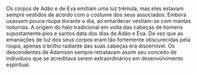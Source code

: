 ﻿Os corpos de Adão e de Eva emitiam uma luz trêmula, mas eles estavam sempre vestidos de acordo com o costume dos seus associados. Embora usassem pouca roupa durante o dia, ao entardecer vestiam-se com mantas noturnas. A origem do halo tradicional em volta das cabeças de homens supostamente pios e santos data dos dias de Adão e Eva. De vez que as emanações de luz dos seus corpos eram tão fortemente obscurecidas pela roupa, apenas o brilho radiante das suas cabeças era discernível. Os descendentes de Adamson sempre retratavam assim seu conceito de indivíduos que se acreditava serem extraordinários em desenvolvimento espiritual.
